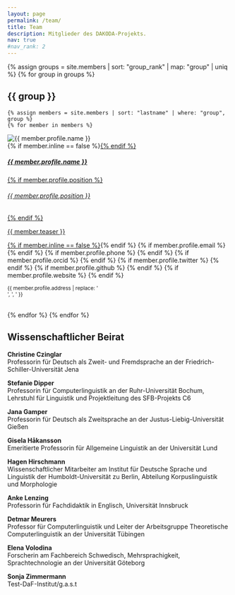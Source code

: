 ```yaml
---
layout: page
permalink: /team/
title: Team
description: Mitglieder des DAKODA-Projekts.
nav: true
#nav_rank: 2
---
```


{% assign groups = site.members | sort: "group_rank" | map: "group" | uniq %}
{% for group in groups %}
## {{ group }}

    {% assign members = site.members | sort: "lastname" | where: "group", group %}
    {% for member in members %}
<p>
    <div class="card {% if member.inline == false %}hoverable{% endif %}">
        <div class="row no-gutters">
            <div class="col-sm-4 col-md-3">
                <img src="{{ '/assets/img/' | append: member.profile.image | relative_url }}" class="img-fluid" alt="{{ member.profile.name }}" />
            </div>
            <div class="team col-sm-8 col-md-9">
                <div class="card-body">
                    {% if member.inline == false %}<a href="{{ member.url | relative_url }}">{% endif %}
                    <h5 class="card-title">{{ member.profile.name }}</h5>
                    {% if member.profile.position %}<h6 class="card-subtitle mb-2 text-muted">{{ member.profile.position }}</h6>{% endif %}
                    <p class="card-text">
                        {{ member.teaser }}
                    </p>
                    {% if member.inline == false %}</a>{% endif %}
                    {% if member.profile.email %}
                        <a href="mailto:{{ member.profile.email }}" class="card-link"><i class="fas fa-envelope"></i></a>
                    {% endif %}
                    {% if member.profile.phone %}
                        <a href="tel:{{ member.profile.phone }}" class="card-link"><i class="fas fa-phone"></i></a>
                    {% endif %}
                    {% if member.profile.orcid %}
                        <a href="https://orcid.org/{{ member.profile.orcid }}" class="card-link" target="_blank"><i class="fab fa-orcid"></i></a>
                    {% endif %}
                    {% if member.profile.twitter %}
                        <a href="https://twitter.com/{{ member.profile.twitter }}" class="card-link" target="_blank"><i class="fab fa-twitter"></i></a>
                    {% endif %}
                    {% if member.profile.github %}
                        <a href="https://github.com/{{ member.profile.github }}" class="card-link" target="_blank"><i class="fab fa-github"></i></a>
                    {% endif %}
                    {% if member.profile.website %}
                        <a href="{{ member.profile.website }}" class="card-link" target="_blank"><i class="fas fa-globe"></i></a>
                    {% endif %}
                    <p class="card-text">
                        <small class="test-muted"><i class="fas fa-thumbtack"></i> {{ member.profile.address | replace: '<br />', ', ' }}</small>
                    </p>
                </div>
            </div>
        </div>
    </div>
</p>
<br/>
    {% endfor %}
{% endfor %}

## Wissenschaftlicher Beirat
**Christine Czinglar** <br>
Professorin für Deutsch als Zweit- und Fremdsprache an der Friedrich-Schiller-Universität Jena

**Stefanie Dipper** <br>
Professorin für Computerlinguistik an der Ruhr-Universität Bochum, Lehrstuhl für Linguistik und Projektleitung des SFB-Projekts C6

**Jana Gamper** <br>
Professorin für Deutsch als Zweitsprache an der Justus-Liebig-Universität Gießen

**Gisela Håkansson** <br>
Emeritierte Professorin für Allgemeine Linguistik an der Universität Lund

**Hagen Hirschmann** <br>
Wissenschaftlicher Mitarbeiter am Institut für Deutsche Sprache und Linguistik der Humboldt-Universität zu Berlin, Abteilung Korpuslinguistik und Morphologie

**Anke Lenzing** <br>
Professorin für Fachdidaktik in Englisch, Universität Innsbruck

**Detmar Meurers** <br>
Professor für Computerlinguistik und Leiter der Arbeitsgruppe Theoretische Computerlinguistik an der Universität Tübingen

**Elena Volodina** <br>
Forscherin am Fachbereich Schwedisch, Mehrsprachigkeit, Sprachtechnologie an der Universität Göteborg

**Sonja Zimmermann** <br>
Test-DaF-Institut/g.a.s.t
